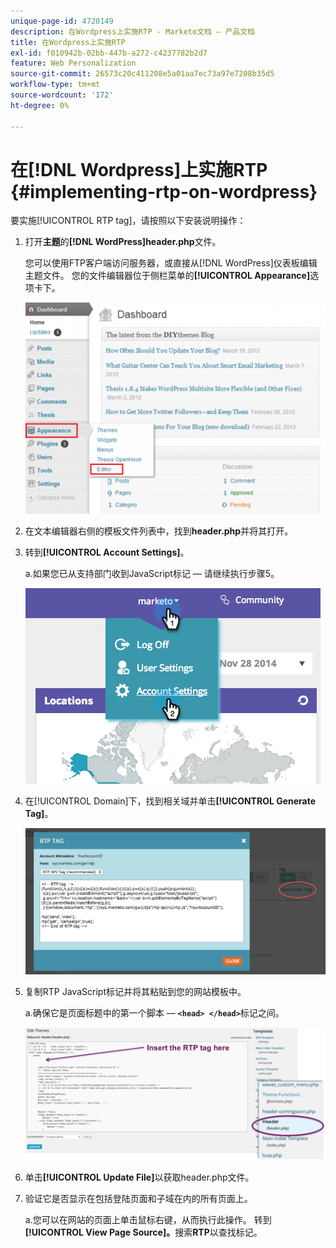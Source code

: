 ```yaml
---
unique-page-id: 4720149
description: 在Wordpress上实施RTP - Marketo文档 — 产品文档
title: 在Wordpress上实施RTP
exl-id: f010942b-02bb-447b-a272-c4237782b2d7
feature: Web Personalization
source-git-commit: 26573c20c411208e5a01aa7ec73a97e7208b35d5
workflow-type: tm+mt
source-wordcount: '172'
ht-degree: 0%

---
```


# 在[!DNL Wordpress]上实施RTP {#implementing-rtp-on-wordpress}

要实施[!UICONTROL RTP tag]，请按照以下安装说明操作：

1. 打开&#x200B;**主题**&#x200B;的&#x200B;**[!DNL WordPress]header.php**&#x200B;文件。

   您可以使用FTP客户端访问服务器，或直接从[!DNL WordPress]仪表板编辑主题文件。 您的文件编辑器位于侧栏菜单的&#x200B;**[!UICONTROL Appearance]**&#x200B;选项卡下。

   ![](assets/image2014-11-30-15-3a35-3a30.png)

1. 在文本编辑器右侧的模板文件列表中，找到&#x200B;**header.php**&#x200B;并将其打开。

1. 转到&#x200B;**[!UICONTROL Account Settings]**。

   a.如果您已从支持部门收到JavaScript标记 — 请继续执行步骤5。

   ![](assets/image2014-11-30-15-3a19-3a21-1.png)

1. 在[!UICONTROL Domain]下，找到相关域并单击&#x200B;**[!UICONTROL Generate Tag]**。

   ![](assets/image2014-11-30-15-3a20-3a17-1.png)

1. 复制RTP JavaScript标记并将其粘贴到您的网站模板中。

   a.确保它是页面标题中的第一个脚本 — **`<head> </head>`**&#x200B;标记之间。

   ![](assets/image2014-11-30-15-3a36-3a31.png)

1. 单击&#x200B;**[!UICONTROL Update File]**&#x200B;以获取header.php文件。

1. 验证它是否显示在包括登陆页面和子域在内的所有页面上。

   a.您可以在网站的页面上单击鼠标右键，从而执行此操作。 转到&#x200B;**[!UICONTROL View Page Source]。**&#x200B;搜索&#x200B;**RTP**&#x200B;以查找标记。
